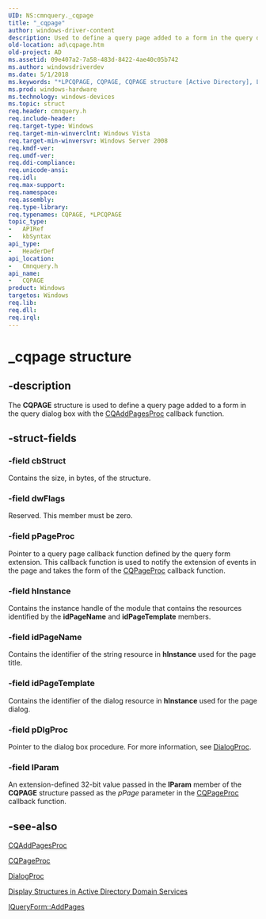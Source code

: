 ```yaml
---
UID: NS:cmnquery._cqpage
title: "_cqpage"
author: windows-driver-content
description: Used to define a query page added to a form in the query dialog box with the CQAddPagesProc callback function.
old-location: ad\cqpage.htm
old-project: AD
ms.assetid: 09e407a2-7a58-483d-8422-4ae40c05b742
ms.author: windowsdriverdev
ms.date: 5/1/2018
ms.keywords: "*LPCQPAGE, CQPAGE, CQPAGE structure [Active Directory], LPCQPAGE, LPCQPAGE structure pointer [Active Directory], _cqpage, _glines_cqpage, ad.cqpage, cmnquery/CQPAGE, cmnquery/LPCQPAGE"
ms.prod: windows-hardware
ms.technology: windows-devices
ms.topic: struct
req.header: cmnquery.h
req.include-header: 
req.target-type: Windows
req.target-min-winverclnt: Windows Vista
req.target-min-winversvr: Windows Server 2008
req.kmdf-ver: 
req.umdf-ver: 
req.ddi-compliance: 
req.unicode-ansi: 
req.idl: 
req.max-support: 
req.namespace: 
req.assembly: 
req.type-library: 
req.typenames: CQPAGE, *LPCQPAGE
topic_type:
-	APIRef
-	kbSyntax
api_type:
-	HeaderDef
api_location:
-	Cmnquery.h
api_name:
-	CQPAGE
product: Windows
targetos: Windows
req.lib: 
req.dll: 
req.irql: 
---
```


# _cqpage structure


## -description


The <b>CQPAGE</b> structure is used to define a query page added to a form in the query dialog box with the <a href="https://msdn.microsoft.com/2b62c1aa-ace7-4083-8eb3-7c5c499762c9">CQAddPagesProc</a> callback function.


## -struct-fields




### -field cbStruct

Contains the size, in bytes, of the structure.


### -field dwFlags

Reserved. This member must be zero.


### -field pPageProc

Pointer to a query page callback function defined by the query form extension. This callback function is used to notify the extension of events in the page and takes  the form of the <a href="https://msdn.microsoft.com/11d40439-0877-4870-80f8-88026c448a32">CQPageProc</a> callback function.


### -field hInstance

Contains the instance handle of the module that contains the resources identified by the <b>idPageName</b> and <b>idPageTemplate</b> members.


### -field idPageName

Contains the identifier of the string resource in <b>hInstance</b>  used for the page title.


### -field idPageTemplate

Contains the identifier of the dialog resource in <b>hInstance</b>  used for the page dialog.


### -field pDlgProc

Pointer to the dialog box procedure. For more information, see <a href="_win32_dialogproc_cpp">DialogProc</a>.


### -field lParam

An extension-defined 32-bit value passed in the <b>lParam</b> member of the <b>CQPAGE</b> structure passed as the <i>pPage</i> parameter in  the <a href="https://msdn.microsoft.com/11d40439-0877-4870-80f8-88026c448a32">CQPageProc</a> callback function.


## -see-also




<a href="https://msdn.microsoft.com/2b62c1aa-ace7-4083-8eb3-7c5c499762c9">CQAddPagesProc</a>



<a href="https://msdn.microsoft.com/11d40439-0877-4870-80f8-88026c448a32">CQPageProc</a>



<a href="_win32_dialogproc_cpp">DialogProc</a>



<a href="https://msdn.microsoft.com/bf6aa066-ee7e-4b13-9a4b-1e097632ec5a">Display Structures in Active Directory Domain Services</a>



<a href="https://msdn.microsoft.com/797496fd-67db-4ec2-beec-224664d5d330">IQueryForm::AddPages</a>
 

 

